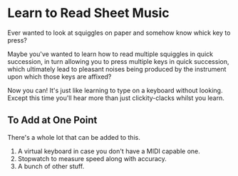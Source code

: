 # Learn to Read Sheet Music

Ever wanted to look at squiggles on paper and somehow know whick key to press?

Maybe you've wanted to learn how to read multiple squiggles in quick succession, in turn allowing you to press multiple keys in quick succession, which ultimately lead to pleasant noises being produced by the instrument upon which those keys are affixed?

Now you can! It's just like learning to type on a keyboard without looking. Except this time you'll hear more than just clickity-clacks whilst you learn.

## To Add at One Point

There's a whole lot that can be added to this.

1. A virtual keyboard in case you don't have a MIDI capable one.
2. Stopwatch to measure speed along with accuracy.
3. A bunch of other stuff.
